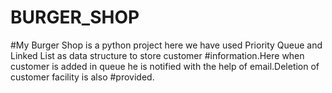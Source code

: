 # BURGER_SHOP

#My Burger Shop is a python project here we have used Priority Queue and Linked List as data structure to store customer #information.Here when customer is added in queue he is notified with the help of email.Deletion of customer facility is also #provided.
